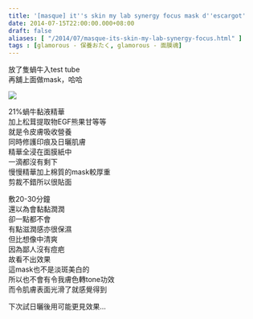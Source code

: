 ```yaml
---
title: '[masque] it''s skin my lab synergy focus mask d''escargot'
date: 2014-07-15T22:00:00.000+08:00
draft: false
aliases: [ "/2014/07/masque-its-skin-my-lab-synergy-focus.html" ]
tags : [glamorous - 保養おたく, glamorous - 面膜魂]
---
```


放了隻蝸牛入test tube  
再舖上面做mask，哈哈  

[![](https://4.bp.blogspot.com/--bkH-BY3izw/XENAcVlMBkI/AAAAAAAAF9E/emmRB_zOWYwRyAv7mqpxuoyhGdGC3u6WACLcBGAs/s640/10155097083_60297a4e7f_z.jpg)](https://4.bp.blogspot.com/--bkH-BY3izw/XENAcVlMBkI/AAAAAAAAF9E/emmRB_zOWYwRyAv7mqpxuoyhGdGC3u6WACLcBGAs/s1600/10155097083_60297a4e7f_z.jpg)

21%蝸牛黏液精華  
加上松茸提取物EGF熊果甘等等  
就是令皮膚吸收營養  
同時修護印痕及日曬肌膚  
精華全浸在面膜紙中  
一滴都沒有剩下  
慢慢精華加上棉質的mask較厚重  
剪裁不錯所以很貼面  
  
敷20-30分鐘  
還以為會黏黏潤潤  
卻一點都不會  
有點滋潤感亦很保濕  
但比想像中清爽  
因為鄙人沒有痘疤  
故看不出效果  
這mask也不是淡斑美白的  
所以也不會有令我膚色轉tone功效  
而令肌膚表面光滑了就感覺得到  
  
下次試日曬後用可能更見效果...